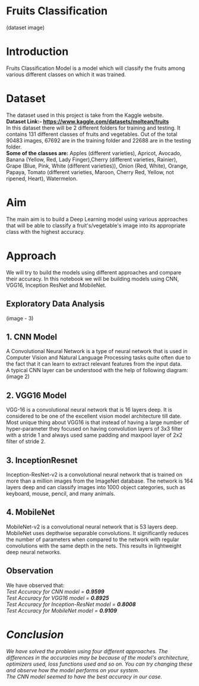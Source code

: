# Fruits Classification

(dataset image)

# Introduction

Fruits Classification Model is a model which will classify the fruits among various different classes on which it was trained.

# Dataset

The dataset used in this project is take from the Kaggle website.
<br>
<b>Dataset Link:- https://www.kaggle.com/datasets/moltean/fruits </b>
<br>
In this dataset there will be 2 different folders for training and testing. It contains 131 different classes of fruits and vegetables. Out of the total 90483 images, 67692 are in the training folder and 22688 are in the testing folder.
<br>
<b>Some of the classes are:</b> Apples (different varieties), Apricot, Avocado, Banana (Yellow, Red, Lady Finger),Cherry (different varieties, Rainier), Grape (Blue, Pink, White (different varieties)), Onion (Red, White), Orange, Papaya, Tomato (different varieties, Maroon, Cherry Red, Yellow, not ripened, Heart), Watermelon.

# Aim

The main aim is to build a Deep Learning model using various approaches that will be able to classify a fruit's/vegetable's image into its appropriate class with the highest accuracy.

# Approach

We will try to build the models using  different approaches and compare their accuracy. In this notebook we will be building models using CNN, VGG16, Inception ResNet and MobileNet. 

## Exploratory Data Analysis
(image - 3)

## 1. CNN Model 
    
A Convolutional Neural Network is a type of neural network that is used in Computer Vision and Natural Language Processing tasks quite often due to the fact that it can learn to extract relevant features from the input data. 
<br>
A typical CNN layer can be understood with the help of following diagram:
(image 2)

## 2. VGG16 Model

VGG-16 is a convolutional neural network that is 16 layers deep. It is considered to be one of the excellent vision model architecture till date. Most unique thing about VGG16 is that instead of having a large number of hyper-parameter they focused on having convolution layers of 3x3 filter with a stride 1 and always used same padding and maxpool layer of 2x2 filter of stride 2.

## 3. InceptionResnet 
Inception-ResNet-v2 is a convolutional neural network that is trained on more than a million images from the ImageNet database. The network is 164 layers deep and can classify images into 1000 object categories, such as keyboard, mouse, pencil, and many animals.

## 4. MobileNet
MobileNet-v2 is a convolutional neural network that is 53 layers deep. MobileNet uses depthwise separable convolutions. It significantly reduces the number of parameters when compared to the network with regular convolutions with the same depth in the nets. This results in lightweight deep neural networks.

## Observation

We have observed that:<br>
<i>Test Accuracy for CNN model = <b>0.9599</b> <br>
Test Accuracy for VGG16 model = <b>0.8925</b> <br>
Test Accuracy for Inception-ResNet model = <b>0.8008</b> <br>
Test Accuracy for MobileNet model = <b>0.9109</b> <br>

# Conclusion

We have solved the problem using four different approaches. The differences in the accuracies may be because of the model's architecture, optimizers used, loss functions used and so on. You can try changing these and observe how the model performs on your system.
<br>
The CNN model seemed to have the best accuracy in our case.